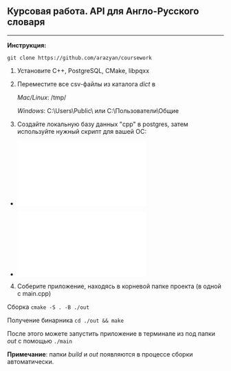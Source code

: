 ## Курсовая работа. API для Англо-Русского словаря
---
**Инструкция:**

```git clone https://github.com/arazyan/coursework```

1. Установите C++, PostgreSQL, CMake, libpqxx
2. Переместите все csv-файлы из каталога *dict* в

    *Mac/Linux*: /tmp/
    
    *Windows*: C:\Users\Public\ или C:\Пользователи\Общие

3. Создайте локальную базу данных "cpp" в postgres, затем используйте нужный скрипт для вашей ОС:

* ![mac/linux](./sourceUnix.sql)

* ![win](./sourceWin.sql)

4. Соберите приложение, находясь в корневой папке проекта (в одной с main.cpp)


Сборка
```cmake -S . -B ./out```

Получение бинарника
```cd ./out && make```

После этого можете запустить приложение в терминале из под папки *out* с помощью
```./main```

**Примечание**: папки *build* и *out* появляются в процессе сборки автоматически.
